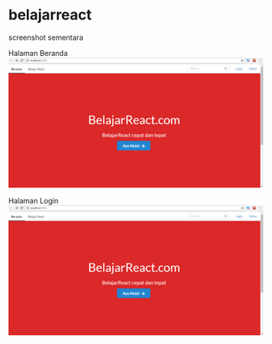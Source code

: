 # belajarreact

screenshot sementara

Halaman Beranda
![](https://github.com/syahrulrmdhon/belajarreact/blob/master/src/components/assets/beranda.png)

Halaman Login
![](https://github.com/syahrulrmdhon/belajarreact/blob/master/src/components/assets/beranda.png)
